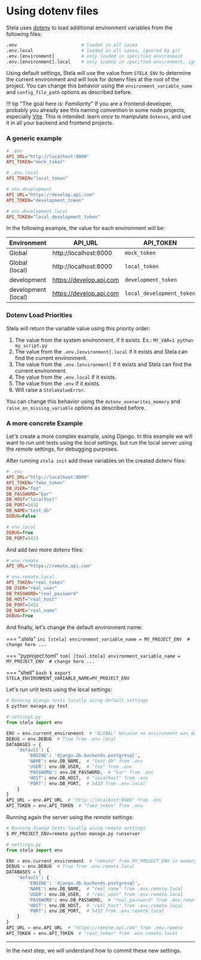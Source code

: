 # Using dotenv files

Stela uses [dotenv](https://github.com/theskumar/python-dotenv) to load additional environment variables from the
following files:

```bash
.env                        # loaded in all cases
.env.local                  # loaded in all cases, ignored by git
.env.[environment]          # only loaded in specified environment
.env.[environment].local    # only loaded in specified environment, ignored by git
```

Using default settings, Stela will use the value from `STELA_ENV` to determine the current environment and will look for
dotenv files at the root of the project. You can change this behavior using the `environment_variable_name`
and `config_file_path` options as described before.

!!! tip "The goal here is: _Familiarity_"
    If you are a frontend developer, probably you already see this naming convention in some node projects,
    especially [Vite](https://vitejs.dev/guide/env-and-mode.html#env-files). This is intended: learn _once_ to
    manipulate `dotenvs`, and use it in all your backend and frontend projects.

### A generic example

```ini
# .env
API_URL="http://localhost:8000"
API_TOKEN="mock_token"
```

```ini
# .env.local
API_TOKEN="local_token"
```

```ini
# env.development
API_URL="https://develop.api.com"
API_TOKEN="development_token"
```

```ini
# env.development.local
API_TOKEN="local_development_token"
```

In the following example, the value for each environment will be:

| Environment         | API_URL                 | API_TOKEN                 |
|---------------------|-------------------------|---------------------------|
| Global              | http://localhost:8000   | `mock_token`              |
| Global (local)      | http://localhost:8000   | `local_token`             |
| development         | https://develop.api.com | `development_token`       |
| development (local) | https://develop.api.com | `local_development_token` |


### Dotenv Load Priorities

Stela will return the variable value using this priority order:

1. The value from the system environment, if it exists. Ex.: `MY_VAR=1 python my_script.py`
2. The value from the `.env.[environment].local` if it exists and Stela can find the current environment.
3. The value from the `.env.[environment]` if it exists and Stela can find the current environment.
4. The value from the `.env.local` if it exists.
5. The value from the `.env` if it exists.
6. Will raise a `StelaValueError`.

You can change this behavior using the `dotenv_overwrites_memory` and `raise_on_missing_variable` options as described
before.

### A more concrete Example

Let's create a more complex example, using Django. In this example we will want to run unit tests using the _local_
settings, but run the local server using the _remote_ settings, for debugging purposes.

After running `stela init` add these variables on the created dotenv files:

```ini
# .env
API_URL="http://localhost:8000"
API_TOKEN="fake_token"
DB_USER="foo"
DB_PASSWORD="bar"
DB_HOST="localhost"
DB_PORT=5432
DB_NAME="test_db"
DEBUG=False
```

```ini
# env.local
DEBUG=True
DB_PORT=5433
```

And add two more dotenv files:

```ini
# env.remote
API_URL="https://remote.api.com"
```

```ini
# env.remote.local
API_TOKEN="real_token"
DB_USER="real_user"
DB_PASSWORD="real_password"
DB_HOST="real_host"
DB_PORT=5432
DB_NAME="real_name"
DEBUG=True
```

And finally, let's change the default environment name:

=== ".stela"
    ```ini
    [stela]
    environment_variable_name = MY_PROJECT_ENV  # change here
    ...
    ```

=== "pyproject.toml"
    ```toml
    [tool.stela]
    environment_variable_name = MY_PROJECT_ENV  # change here
    ...
    ```

=== "shell"
    ```bash
    $ export STELA_ENVIRONMENT_VARIABLE_NAME=MY_PROJECT_ENV
    ```

Let's run unit tests using the local settings:

```bash
# Running django tests locally using default settings
$ python manage.py test
```

```python
# settings.py
from stela import env

ENV = env.current_environment  # "GLOBAL" because no environment was declared
DEBUG = env.DEBUG  # True from .env.local
DATABASES = {
    'default': {
        'ENGINE': 'django.db.backends.postgresql',
        'NAME': env.DB_NAME,  # "test_db" from .env
        'USER': env.DB_USER,  # "foo" from .env
        'PASSWORD': env.DB_PASSWORD,  # "bar" from .env
        'HOST': env.DB_HOST,  # "localhost" from .env
        'PORT': env.DB_PORT,  # 5433 from .env.local
    }
}
API_URL = env.API_URL  # "http://localhost:8000" from .env
API_TOKEN = env.API_TOKEN  # "fake_token" from .env
```

Running again the server using the _remote_ settings:

```bash
# Running django tests locally using remote settings
$ MY_PROJECT_ENV=remote python manage.py runserver
```

```python
# settings.py
from stela import env

ENV = env.current_environment  # "remote" from MY_PROJECT_ENV in memory
DEBUG = env.DEBUG  # True from .env.remote.local
DATABASES = {
    'default': {
        'ENGINE': 'django.db.backends.postgresql',
        'NAME': env.DB_NAME,  # "real_name" from .env.remote.local
        'USER': env.DB_USER,  # "real_user" from .env.remote.local
        'PASSWORD': env.DB_PASSWORD,  # "real_password" from .env.remote.local
        'HOST': env.DB_HOST,  # "real_host" from .env.remote.local
        'PORT': env.DB_PORT,  # 5432 from .env.remote.local
    }
}
API_URL = env.API_URL  # "https://remote.api.com" from .env.remote
API_TOKEN = env.API_TOKEN  # "real_token" from .env.remote.local
```

---

In the next step, we will understand how to commit these new settings.
